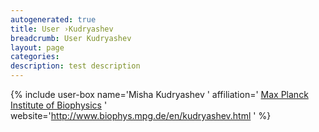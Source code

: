 ```yaml
---
autogenerated: true
title: User ›Kudryashev
breadcrumb: User Kudryashev
layout: page
categories: 
description: test description
---
```


{% include user-box name='Misha Kudryashev ' affiliation=' [Max Planck Institute of Biophysics](http://www.biophys.mpg.de/) ' website='http://www.biophys.mpg.de/en/kudryashev.html ' %}
